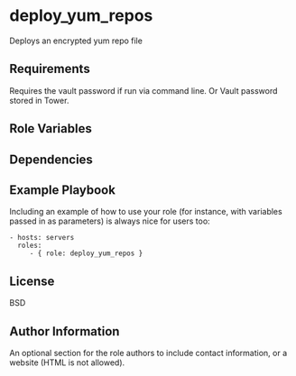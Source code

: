 deploy_yum_repos
=========

Deploys an encrypted yum repo file

Requirements
------------
Requires the vault password if run via command line. Or Vault password stored in Tower.

Role Variables
--------------


Dependencies
------------


Example Playbook
----------------

Including an example of how to use your role (for instance, with variables passed in as parameters) is always nice for users too:

    - hosts: servers
      roles:
         - { role: deploy_yum_repos }

License
-------

BSD

Author Information
------------------

An optional section for the role authors to include contact information, or a website (HTML is not allowed).